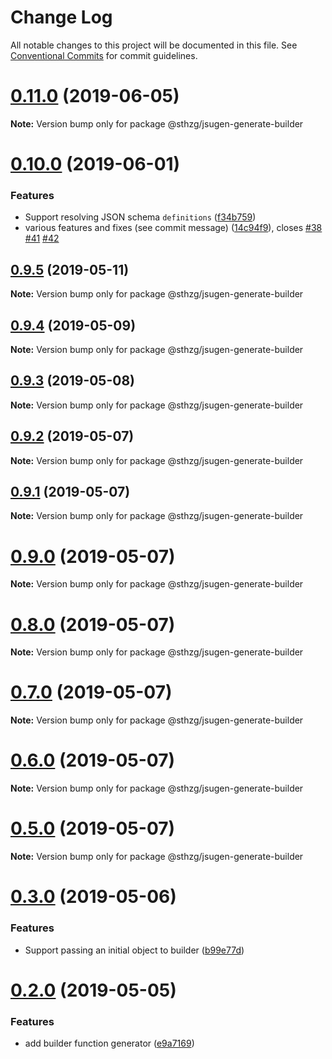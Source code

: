 # Change Log

All notable changes to this project will be documented in this file.
See [Conventional Commits](https://conventionalcommits.org) for commit guidelines.

# [0.11.0](https://github.com/sthzg/jsugen/compare/v0.10.0...v0.11.0) (2019-06-05)

**Note:** Version bump only for package @sthzg/jsugen-generate-builder





# [0.10.0](https://github.com/sthzg/jsugen/compare/v0.9.5...v0.10.0) (2019-06-01)


### Features

* Support resolving JSON schema `definitions` ([f34b759](https://github.com/sthzg/jsugen/commit/f34b759))
* various features and fixes (see commit message) ([14c94f9](https://github.com/sthzg/jsugen/commit/14c94f9)), closes [#38](https://github.com/sthzg/jsugen/issues/38) [#41](https://github.com/sthzg/jsugen/issues/41) [#42](https://github.com/sthzg/jsugen/issues/42)





## [0.9.5](https://github.com/sthzg/jsugen/compare/v0.9.4...v0.9.5) (2019-05-11)

**Note:** Version bump only for package @sthzg/jsugen-generate-builder





## [0.9.4](https://github.com/sthzg/jsugen/compare/v0.9.3...v0.9.4) (2019-05-09)

**Note:** Version bump only for package @sthzg/jsugen-generate-builder





## [0.9.3](https://github.com/sthzg/jsugen/compare/v0.9.2...v0.9.3) (2019-05-08)

**Note:** Version bump only for package @sthzg/jsugen-generate-builder

## [0.9.2](https://github.com/sthzg/jsugen/compare/v0.9.1...v0.9.2) (2019-05-07)

**Note:** Version bump only for package @sthzg/jsugen-generate-builder

## [0.9.1](https://github.com/sthzg/jsugen/compare/v0.9.0...v0.9.1) (2019-05-07)

**Note:** Version bump only for package @sthzg/jsugen-generate-builder

# [0.9.0](https://github.com/sthzg/jsugen/compare/v0.3.0...v0.9.0) (2019-05-07)

**Note:** Version bump only for package @sthzg/jsugen-generate-builder

# [0.8.0](https://github.com/sthzg/jsugen/compare/v0.3.0...v0.8.0) (2019-05-07)

**Note:** Version bump only for package @sthzg/jsugen-generate-builder

# [0.7.0](https://github.com/sthzg/jsugen/compare/v0.3.0...v0.7.0) (2019-05-07)

**Note:** Version bump only for package @sthzg/jsugen-generate-builder

# [0.6.0](https://github.com/sthzg/jsugen/compare/v0.3.0...v0.6.0) (2019-05-07)

**Note:** Version bump only for package @sthzg/jsugen-generate-builder

# [0.5.0](https://github.com/sthzg/jsugen/compare/v0.3.0...v0.5.0) (2019-05-07)

**Note:** Version bump only for package @sthzg/jsugen-generate-builder

# [0.3.0](https://github.com/sthzg/jsugen/compare/v0.2.0...v0.3.0) (2019-05-06)

### Features

- Support passing an initial object to builder ([b99e77d](https://github.com/sthzg/jsugen/commit/b99e77d))

# [0.2.0](https://github.com/sthzg/jsugen/compare/v0.1.5...v0.2.0) (2019-05-05)

### Features

- add builder function generator ([e9a7169](https://github.com/sthzg/jsugen/commit/e9a7169))
